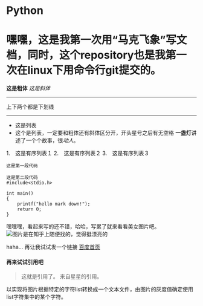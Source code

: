 # Python

# 嘿嘿，这是我第一次用“马克飞象”写文档，同时，这个repository也是我第一次在linux下用命令行git提交的。

**这是粗体**
*这是斜体*
*** 
上下两个都是下划线
___

* 这是列表
* 这个是列表，一定要和粗体还有斜体区分开，开头星号之后有无空格
**一盏灯**讲述了一个个故事，很*动人*。

1.　这是有序列表１
2.　这是有序列表２
3.　这是有序列表３

` 这是第一段代码 `
```
这是第二段代码
#include<stdio.h>

int main()
{
	printf("hello mark down!");
	return 0;
}
```
嘿嘿嘿，看起来写的还不错，哈哈，写累了就来看看美女图片吧。
![图片是在知乎上随便找的，觉得挺漂亮的](https://pic1.zhimg.com/f996a661478ec64b9bf707592dc4f8a8_b.jpeg)

haha...
再让我试试发一个链接
[百度首页](https://www.baidu.com)

#### 再来试试引用吧
> 这就是引用了。
>  来自星星的引用。

以实现将图片根据特定的字符list转换成一个文本文件，由图片的灰度值确定使用list字符集中的某个字符。
